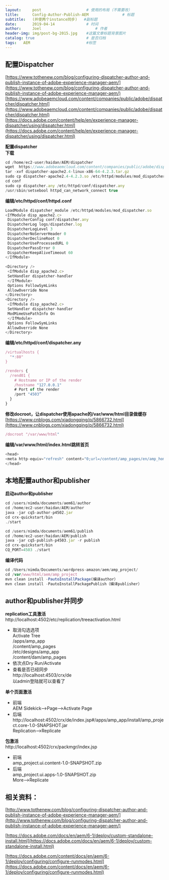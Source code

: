 ```yaml
---
layout:     post   				    # 使用的布局（不需要改）
title:      Config-Author-Publish-AEM 				# 标题 
subtitle:   (并使两个instance同步)   #副标题
date:       2019-04-14 				# 时间
author:     Joel 						# 作者
header-img: img/post-bg-2015.jpg 	#这篇文章标题背景图片
catalog: true 						# 是否归档
tags:	AEM							#标签
---
```

## 配置Dispatcher   
[https://www.tothenew.com/blog/configuring-dispatcher-author-and-publish-instance-of-adobe-experience-manager-aem/](https://www.tothenew.com/blog/configuring-dispatcher-author-and-publish-instance-of-adobe-experience-manager-aem/)   
[https://www.adobeaemcloud.com/content/companies/public/adobe/dispatcher/dispatcher.html](https://www.adobeaemcloud.com/content/companies/public/adobe/dispatcher/dispatcher.html)   
[https://docs.adobe.com/content/help/en/experience-manager-dispatcher/using/dispatcher.html](https://docs.adobe.com/content/help/en/experience-manager-dispatcher/using/dispatcher.html)   

**配置dispatcher**  
**下载** 
```javascript
cd /home/ec2-user/haidan/AEM/dispatcher 
wget  https://www.adobeaemcloud.com/content/companies/public/adobe/dispatcher/dispatcher/_jcr_content/top/download_8/file.res/dispatcher-apache2.4-linux-x86-64-4.2.3.tar.gz
tar -xvf dispatcher-apache2.4-linux-x86-64-4.2.3.tar.gz
sudo cp dispatcher-apache2.4-4.2.3.so /etc/httpd/modules/mod_dispatcher.so
cd conf
sudo cp dispatcher.any /etc/httpd/conf/dispatcher.any
/usr/sbin/setsebool httpd_can_network_connect true
```

**编辑/etc/httpd/conf/httpd.conf** 
```javascript
LoadModule dispatcher_module /etc/httpd/modules/mod_dispatcher.so
<IfModule disp_apache2.c>
 DispatcherConfig conf/dispatcher.any
 DispatcherLog logs/dispatcher.log
 DispatcherLogLevel 3
 DispatcherNoServerHeader 0
 DispatcherDeclineRoot 0
 DispatcherUseProcessedURL 0
 DispatcherPassError 0
 DispatcherKeepAliveTimeout 60
</IfModule>
 
<Directory />
 <IfModule disp_apache2.c>
 SetHandler dispatcher-handler
 </IfModule>
 Options FollowSymLinks
 AllowOverride None
</Directory>
<Directory />
 <IfModule disp_apache2.c>
 SetHandler dispatcher-handler
 ModMimeUsePathInfo On
 </IfModule>
 Options FollowSymLinks
 AllowOverride None
</Directory>
```

**编辑/etc/httpd/conf/dispatcher.any** 
```javascript
/virtualhosts {
  "*:80"
}

/renders {
  /rend01 {
    # Hostname or IP of the render
    /hostname "127.0.0.1"
    # Port of the render
    /port "4503”
  }
}
```
**修改docroot，让dispatcher使用apache的/var/www/html目录做缓存**  
[https://www.cnblogs.com/xiadongqing/p/5866732.html](https://www.cnblogs.com/xiadongqing/p/5866732.html)    
```javascript
/docroot "/var/www/html"
```
**编辑/var/www/html/index.html跳转首页** 
```javascript
<head>
<meta http-equiv="refresh" content="0;url=/content/amp_pages/en/amp_home.html">
</head>
```
## 本地配置author和publisher   
**启动author和publisher**   
```javascript
cd /users/nimda/documents/aem61/author 
cd /home/ec2-user/haidan/AEM/author   
java -jar cq5-author-p4502.jar
cd crx-quickstart/bin
./start

cd /users/nimda/documents/aem61/publish   
cd /home/ec2-user/haidan/AEM/publish   
java -jar cq5-publish-p4503.jar -r publish
cd crx-quickstart/bin
CQ_PORT=4503 ./start  

```
  
**编译代码**   
```javascript
cd /Users/nimda/Documents/wordpress-amazon/aem/amp_project/   
cd /var/www/html/aem/amp_project   
mvn clean install -PautoInstallPackage(编译author）
mvn clean install -PautoInstallPackagePublish（编译publisher）
```
  
## author和publisher并同步   
**replication工具激活**   
http://localhost:4502/etc/replication/treeactivation.html  
* 取消勾选选项    
Activate Tree   
/apps/amp_app   
/content/amp_pages   
/etc/designs/amp_app   
/content/dam/amp_pages   
* 依次点Dry Run/Activate   
* 查看是否已经同步   
http://localhost:4503/crx/de  
以admin登陆就可以查看了   

**单个页面激活** 
* 前端   
AEM Sidekick-->Page-->Activate Page   
* 后端   
http://localhost:4502/crx/de/index.jsp#/apps/amp_app/install/amp_project.core-1.0-SNAPSHOT.jar    
Replication-->Replicate   

**包激活**   
http://localhost:4502/crx/packmgr/index.jsp   
* 前端  
amp_project.ui.content-1.0-SNAPSHOT.zip   
* 后端  
amp_project.ui.apps-1.0-SNAPSHOT.zip   
More-->Replicate   

## 相关资料：   
[http://www.tothenew.com/blog/configuring-dispatcher-author-and-publish-instance-of-adobe-experience-manager-aem/](http://www.tothenew.com/blog/configuring-dispatcher-author-and-publish-instance-of-adobe-experience-manager-aem/)

[https://docs.adobe.com/docs/en/aem/6-1/deploy/custom-standalone-install.html](https://docs.adobe.com/docs/en/aem/6-1/deploy/custom-standalone-install.html)

[https://docs.adobe.com/content/docs/en/aem/6-1/deploy/configuring/configure-runmodes.html](https://docs.adobe.com/content/docs/en/aem/6-1/deploy/configuring/configure-runmodes.html)
